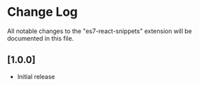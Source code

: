 # Change Log

All notable changes to the "es7-react-snippets" extension will be documented in this file.

## [1.0.0]

- Initial release